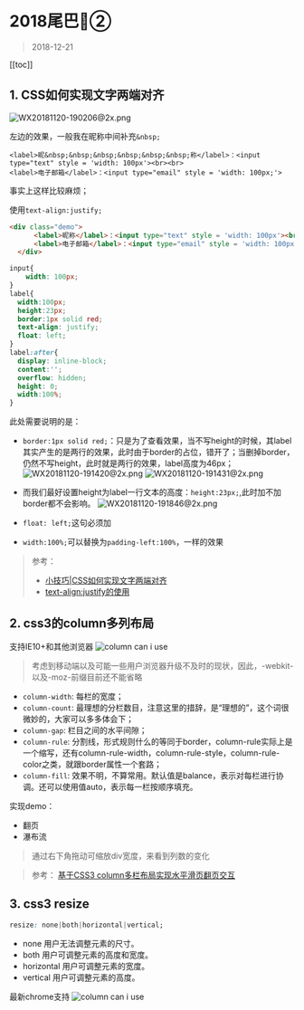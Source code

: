 # 2018尾巴②


>2018-12-21
<tag-part tagName="html"/><tag-part tagName="css"/><tag-part tagName="js"/>

[[toc]]

## 1. CSS如何实现文字两端对齐

![WX20181120-190206@2x.png](https://i.loli.net/2018/11/20/5bf3e9cad83f2.png)

左边的效果，一般我在昵称中间补充`&nbsp;`

```
<label>昵&nbsp;&nbsp;&nbsp;&nbsp;&nbsp;&nbsp;称</label>：<input type="text" style = 'width: 100px'><br><br>
<label>电子邮箱</label>：<input type="email" style = 'width: 100px;'>
```
事实上这样比较麻烦；

使用`text-align:justify;`

```html
<div class="demo">
      <label>昵称</label>：<input type="text" style = 'width: 100px'><br><br>
      <label>电子邮箱</label>：<input type="email" style = 'width: 100px;'>
  </div>
```

```css
input{
    width: 100px;
}
label{
  width:100px;
  height:23px;
  border:1px solid red;
  text-align: justify;
  float: left;
}
label:after{
  display: inline-block;
  content:'';
  overflow: hidden;
  height: 0;
  width:100%;
}
```

此处需要说明的是：
* `border:1px solid red;`：只是为了查看效果，当不写height的时候，其label其实产生的是两行的效果，此时由于border的占位，错开了；当删掉border，仍然不写height，此时就是两行的效果，label高度为46px；
![WX20181120-191420@2x.png](https://i.loli.net/2018/11/20/5bf3ed6946bd4.png)
![WX20181120-191431@2x.png](https://i.loli.net/2018/11/20/5bf3ed6968ed3.png)

* 而我们最好设置height为label一行文本的高度：`height:23px;`,此时加不加border都不会影响。
![WX20181120-191846@2x.png](https://i.loli.net/2018/11/20/5bf3eda8919e4.png)
* `float: left;`这句必须加
* `width:100%;`可以替换为`padding-left:100%`，一样的效果


> 参考：
> * [小技巧|CSS如何实现文字两端对齐](https://blog.dunizb.com/2017/09/17/text-align-justify/)
> * [text-align:justify的使用](https://www.cnblogs.com/jyybeam/p/6074619.html)

## 2. css3的column多列布局

支持IE10+和其他浏览器
![column can i use](../images/columnUse.png)

> 考虑到移动端以及可能一些用户浏览器升级不及时的现状，因此，-webkit-以及-moz-前缀目前还不能省略


* `column-width`: 每栏的宽度；
* `column-count`: 最理想的分栏数目，注意这里的措辞，是“理想的”，这个词很微妙的，大家可以多多体会下；
* `column-gap`: 栏目之间的水平间隙；
* `column-rule`: 分割线，形式规则什么的等同于border，column-rule实际上是一个缩写，还有column-rule-width，column-rule-style，column-rule-color之类，就跟border属性一个套路；
* `column-fill`: 效果不明，不算常用。默认值是balance，表示对每栏进行协调。还可以使用值auto，表示每一栏按顺序填充。

实现demo：
* 翻页
* 瀑布流
> 通过右下角拖动可缩放div宽度，来看到列数的变化

<water-falls />

>参考：
>[基于CSS3 column多栏布局实现水平滑页翻页交互](https://www.zhangxinxu.com/wordpress/2017/02/css3-multiple-column-layout-read-horizontal/)

## 3. css3 resize

```css
resize: none|both|horizontal|vertical;
```
* none	用户无法调整元素的尺寸。
* both	用户可调整元素的高度和宽度。
* horizontal	用户可调整元素的宽度。
* vertical	用户可调整元素的高度。

最新chrome支持
![column can i use](../images/resizeUse.png)
